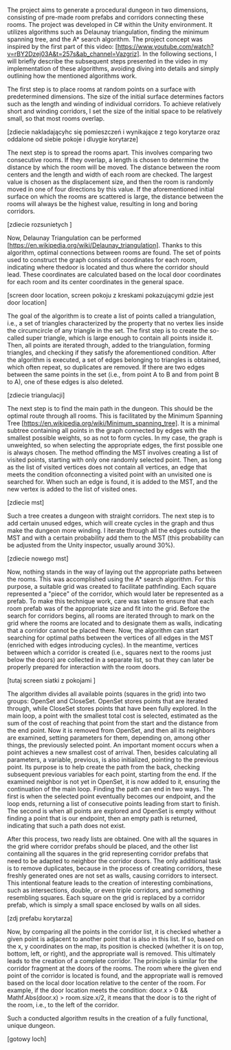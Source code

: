 The project aims to generate a procedural dungeon in two dimensions, consisting of pre-made room prefabs and corridors connecting these rooms. The project was developed in C# within the Unity environment. It utilizes
algorithms such as Delaunay triangulation, finding the minimum spanning tree, and the A* search algorithm.
The project concept was inspired by the first part of this video: [https://www.youtube.com/watch?v=rBY2Dzej03A&t=257s&ab_channel=Vazgriz]. In the following sections, I will briefly describe the subsequent steps presented
in the video in my implementation of these algorithms, avoiding diving into details and simply outlining how the mentioned algorithms work.

The first step is to place rooms at random points on a surface with predetermined dimensions. The size of the initial surface determines factors such as the length and winding of individual corridors. To achieve relatively
short and winding corridors, I set the size of the initial space to be relatively small, so that most rooms overlap.

[zdiecie nakladającyhc się pomieszczeń i wynikające z tego korytarze oraz oddalone od siebie pokoje i dluygie korytarze]

The next step is to spread the rooms apart. This involves comparing two consecutive rooms. If they overlap, a length is chosen to determine the distance by which the room will be moved. The distance between the room
centers and the length and width of each room are checked. The largest value is chosen as the displacement size, and then the room is randomly moved in one of four directions by this value. If the aforementioned initial
surface on which the rooms are scattered is large, the distance between the rooms will always be the highest value, resulting in long and boring corridors.

[zdiecie rozsunietych ]

Now, Delaunay Triangulation can be performed [https://en.wikipedia.org/wiki/Delaunay_triangulation]. Thanks to this algorithm, optimal connections between rooms are found. The set of points used to construct the graph
consists of coordinates for each room, indicating where thedoor is located and thus where the corridor should lead. These coordinates are calculated based on the local door coordinates for each room and its center
coordinates in the general space.

[screen door location, screen pokoju z kreskami pokazującymi gdzie jest door location]

The goal of the algorithm is to create a list of points called a triangulation, i.e., a set of triangles characterized by the property that no vertex lies inside the circumcircle of any triangle in the set. The first step
is to create the so-called super triangle, which is large enough to contain all points inside it. Then, all points are iterated through, added to the triangulation, forming triangles, and checking if they satisfy the
aforementioned condition. After the algorithm is executed, a set of edges belonging to triangles is obtained, which often repeat, so duplicates are removed. If there are two edges between the same points in the set
(i.e., from point A to B and from point B to A), one of these edges is also deleted.

[zdiecie triangulacji]

The next step is to find the main path in the dungeon. This should be the optimal route through all rooms. This is facilitated by the Minimum Spanning Tree [https://en.wikipedia.org/wiki/Minimum_spanning_tree]. 
It is a minimal subtree containing all points in the graph connected by edges with the smallest possible weights, so as not to form cycles. In my case, the graph is unweighted, so when selecting the appropriate edges, the
first possible one is always chosen. The method offinding the MST involves creating a list of visited points, starting with only one randomly selected point. Then, as long as the list of visited vertices does not contain
all vertices, an edge that meets the condition ofconnecting a visited point with an unvisited one is searched for. When such an edge is found, it is added to the MST, and the new vertex is added to the list of visited ones.

[zdiecie mst]

Such a tree creates a dungeon with straight corridors. The next step is to add certain unused edges, which will create cycles in the graph and thus make the dungeon more winding. I iterate through all the edges outside
the MST and with a certain probability add them to the MST (this probability can be adjusted from the Unity inspector, usually around 30%).

[zdiecie nowego mst]

Now, nothing stands in the way of laying out the appropriate paths between the rooms. This was accomplished using the A* search algorithm. For this purpose, a suitable grid was created to facilitate pathfinding.
Each square represented a "piece" of the corridor, which would later be represented as a prefab. To make this technique work, care was taken to ensure that each room prefab was of the appropriate size and fit into the grid.
Before the search for corridors begins, all rooms are iterated through to mark on the grid where the rooms are located and to designate them as walls, indicating that a corridor cannot be placed there. Now, the algorithm
can start searching for optimal paths between the vertices of all edges in the MST (enriched with edges introducing cycles). In the meantime, vertices between which a corridor is created (i.e., squares next to the rooms
just below the doors) are collected in a separate list, so that they can later be properly prepared for interaction with the room doors.

[tutaj screen siatki z pokojami ]

The algorithm divides all available points (squares in the grid) into two groups: OpenSet and CloseSet. OpenSet stores points that are iterated through, while CloseSet stores points that have been fully explored.
In the main loop, a point with the smallest total cost is selected, estimated as the sum of the cost of reaching that point from the start and the distance from the end point. Now it is removed from OpenSet, and then
all its neighbors are examined, setting parameters for them, depending on, among other things, the previously selected point. An important moment occurs when a point achieves a new smallest cost of arrival. Then, besides
calculating all parameters, a variable, previous, is also initialized, pointing to the previous point. Its purpose is to help create the path from the back, checking subsequent previous variables for each point, starting
from the end. If the examined neighbor is not yet in OpenSet, it is now added to it, ensuring the continuation of the main loop. Finding the path can end in two ways. The first is when the selected point eventually
becomes our endpoint, and the loop ends, returning a list of consecutive points leading from start to finish. The second is when all points are explored and OpenSet is empty without finding a point that is our
endpoint, then an empty path is returned, indicating that such a path does not exist.



After this process, two ready lists are obtained. One with all the squares in the grid where corridor prefabs should be placed, and the other list containing all the squares in the grid representing corridor prefabs
that need to be adapted to neighbor the corridor doors. The only additional task is to remove duplicates, because in the process of creating corridors, these freshly generated ones are not set as walls, causing corridors
to intersect. This intentional feature leads to the creation of interesting combinations, such as intersections, double, or even triple corridors, and something resembling squares. Each square on the grid is replaced by
a corridor prefab, which is simply a small space enclosed by walls on all sides.

[zdj prefabu korytarza]

Now, by comparing all the points in the corridor list, it is checked whether a given point is adjacent to another point that is also in this list. If so, based on the x, y coordinates on the map, its position is
checked (whether it is on top, bottom, left, or right), and the appropriate wall is removed. This ultimately leads to the creation of a complete corridor. The principle is similar for the corridor fragment at the
doors of the rooms. The room where the given end point of the corridor is located is found, and the appropriate wall is removed based on the local door location relative to the center of the room. For example,
if the door location meets the condition: door.x > 0 && Mathf.Abs(door.x) > room.size.x/2, it means that the door is to the right of the room, i.e., to the left of the corridor.

Such a conducted algorithm results in the creation of a fully functional, unique dungeon.

[gotowy loch]
